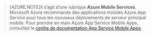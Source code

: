 >[AZURE.NOTE]Il s’agit d’une rubrique **Azure Mobile Services**. Microsoft Azure recommande des applications mobiles Azure App Service pour tous les nouveaux déploiements de serveur principal mobile. Pour prendre en main Azure App Service Mobile Apps, consultez le [centre de documentation App Service Mobile Apps](/documentation/services/app-service/mobile).

<!---HONumber=AcomDC_1210_2015-->